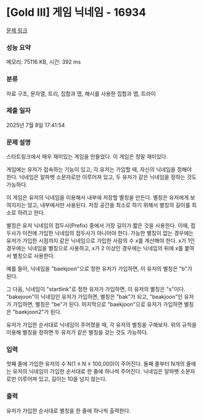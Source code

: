 # [Gold III] 게임 닉네임 - 16934 

[문제 링크](https://www.acmicpc.net/problem/16934) 

### 성능 요약

메모리: 75116 KB, 시간: 392 ms

### 분류

자료 구조, 문자열, 트리, 집합과 맵, 해시를 사용한 집합과 맵, 트라이

### 제출 일자

2025년 7월 8일 17:41:54

### 문제 설명

<p>스타트링크에서 매우 재미있는 게임을 만들었다. 이 게임은 정말 재미있다.</p>

<p>게임에는 유저가 접속하는 기능이 있고, 각 유저는 가입할 때, 자신의 닉네임을 정해야 한다. 닉네임은 알파벳 소문자로만 이루어져 있고, 두 유저가 같은 닉네임을 정하는 것도 가능하다.</p>

<p>이 게임은 유저의 닉네임을 이용해서 내부에 저장할 별칭을 만든다. 별칭은 유저에게 보여지지는 않고, 내부에서만 사용된다. 저장 공간을 최소로 하기 위해서 별칭의 길이를 최소로 하려고 한다.</p>

<p>별칭은 유저 닉네임의 접두사(Prefix) 중에서 가장 길이가 짧은 것을 사용한다. 이때, 접두사가 이전에 가입한 닉네임의 접두사가 아니어야 한다. 가능한 별칭이 없는 경우에는 유저가 가입한 시점까지 같은 닉네임으로 가입한 사람의 수 x를 계산해야 한다. x가 1인 경우에는 닉네임을 별칭으로 사용하고, x가 2 이상인 경우에는 닉네임의 뒤에 x를 붙여서 별칭으로 사용한다.</p>

<p>예를 들어, 닉네임을 "baekjoon"으로 정한 유저가 가입하면, 이 유저의 별칭은 "b"가 된다. </p>

<p>그 다음, 닉네임이 "startlink"로 정한 유저가 가입하면, 이 유저의 별칭은 "s"이다. "bakejoon"이 닉네임인 유저가 가입하면, 별칭은 "bak"가 되고, "beakjoon"인 유저가 가입하면, 별칭은 "be"가 된다. 마지막으로 "baekjoon"으로 유저가 가입하면 별칭은 "baekjoon2"가 된다.</p>

<p>유저가 가입한 순서대로 닉네임이 주어졌을 때, 각 유저의 별칭을 구해보자. 위의 규칙을 이용해 별칭을 정하면 두 유저가 같은 별칭을 갖는 것도 가능하다.</p>

### 입력 

 <p>첫째 줄에 가입한 유저의 수 N(1 ≤ N ≤ 100,000)이 주어진다. 둘째 줄부터 N개의 줄에는 유저의 닉네임이 가입한 순서대로 한 줄에 하나씩 주어진다. 닉네임은 알파벳 소문자로만 이루어져 있고, 길이는 10을 넘지 않는다.</p>

### 출력 

 <p>유저가 가입한 순서대로 별칭을 한 줄에 하나씩 출력한다.</p>

